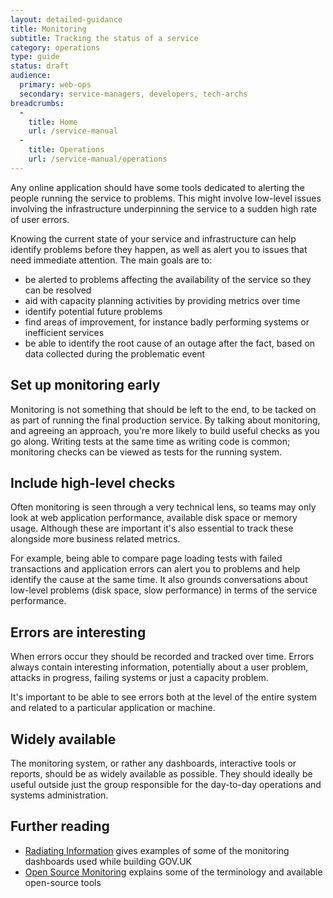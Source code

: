 ```yaml
---
layout: detailed-guidance
title: Monitoring
subtitle: Tracking the status of a service
category: operations
type: guide
status: draft
audience: 
  primary: web-ops
  secondary: service-managers, developers, tech-archs
breadcrumbs:
  -
    title: Home
    url: /service-manual
  -
    title: Operations
    url: /service-manual/operations
---
```


Any online application should have some tools dedicated to alerting the people running the service to problems. This might involve low-level issues involving the infrastructure underpinning the service to a sudden high rate of user errors.

Knowing the current state of your service and infrastructure can help identify problems before they happen, as well as alert you to issues that need immediate attention. The main goals are to:

* be alerted to problems affecting the availability of the service so they can be resolved
* aid with capacity planning activities by providing metrics over time
* identify potential future problems
* find areas of improvement, for instance badly performing systems or inefficient services
* be able to identify the root cause of an outage after the fact, based on data collected during the problematic event

## Set up monitoring early

Monitoring is not something that should be left to the end, to be tacked on as part of running the final production service. By talking about monitoring, and agreeing an approach, you're more likely to build useful checks as you go along. Writing tests at the same time as writing code is common; monitoring checks can be viewed as tests for the running system.

## Include high-level checks

Often monitoring is seen through a very technical lens, so teams may only look at web application performance, available disk space or memory usage. Although these are important it's also essential to track these alongside more business related metrics. 

For example, being able to compare page loading tests with failed transactions and application errors can alert you to problems and help identify the cause at the same time. It also grounds conversations about low-level problems (disk space, slow performance) in terms of the service performance. 

## Errors are interesting

When errors occur they should be recorded and tracked over time. Errors always contain interesting information, potentially about a user problem, attacks in progress, failing systems or just a capacity problem. 

It's important to be able to see errors both at the level of the entire system and related to a particular application or machine.

## Widely available

The monitoring system, or rather any dashboards, interactive tools or reports, should be as widely available as possible. They should ideally be useful outside just the group responsible for the day-to-day operations and systems administration.

## Further reading

* [Radiating Information](http://digital.cabinetoffice.gov.uk/2012/02/08/radiating-information/) gives examples of some of the monitoring dashboards used while building GOV.UK
* [Open Source Monitoring](https://speakerdeck.com/obfuscurity/the-state-of-open-source-monitoring) explains some of the terminology and available open-source tools

